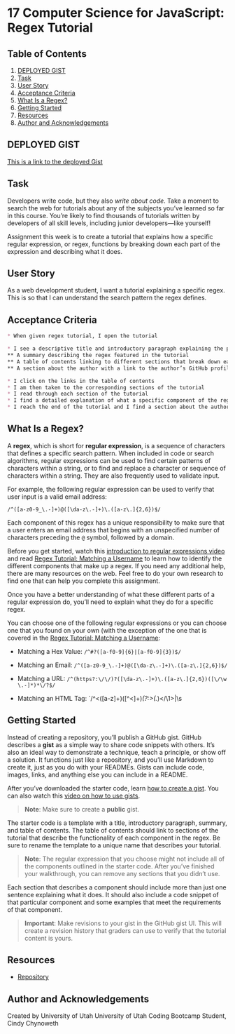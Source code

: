 # 17 Computer Science for JavaScript: Regex Tutorial

## Table of Contents

1. [DEPLOYED GIST](#deployed-gist)
2. [Task](#task)
3. [User Story](#user-story)
4. [Acceptance Criteria](#acceptance-criteria)
5. [What Is a Regex?](#what-is-a-regex?)
6. [Getting Started](#getting-started)
7. [Resources](#resources)
8. [Author and Acknowledgements](#author-and-acknowledgements)

## DEPLOYED GIST

<a href="https://gist.github.com/Cinderbeast/93b2fbd72b10b73d2b8bbe6352389184"> This is a link to the deployed Gist </a>

## Task

Developers write code, but they also *write about code*. Take a moment to search the web for tutorials about any of the subjects you’ve learned so far in this course. You’re likely to find thousands of tutorials written by developers of all skill levels, including junior developers&mdash;like yourself!

Assignment this week is to create a tutorial that explains how a specific regular expression, or regex, functions by breaking down each part of the expression and describing what it does. 

## User Story

As a web development student, I want a tutorial explaining a specific regex.  This is so that I can understand the search pattern the regex defines.

## Acceptance Criteria

```md
* When given regex tutorial, I open the tutorial

* I see a descriptive title and introductory paragraph explaining the purpose of the tutorial:
** A summary describing the regex featured in the tutorial
** A table of contents linking to different sections that break down each component of the regex and explain what it does
** A section about the author with a link to the author’s GitHub profile

* I click on the links in the table of contents
* I am then taken to the corresponding sections of the tutorial
* I read through each section of the tutorial
* I find a detailed explanation of what a specific component of the regex does
* I reach the end of the tutorial and I find a section about the author and a link to the author’s GitHub profile
```

## What Is a Regex?

A **regex**, which is short for **regular expression**, is a sequence of characters that defines a specific search pattern. When included in code or search algorithms, regular expressions can be used to find certain patterns of characters within a string, or to find and replace a character or sequence of characters within a string. They are also frequently used to validate input. 

For example, the following regular expression can be used to verify that user input is a valid email address:

`/^([a-z0-9_\.-]+)@([\da-z\.-]+)\.([a-z\.]{2,6})$/`

Each component of this regex has a unique responsibility to make sure that a user enters an email address that begins with an unspecified number of characters preceding the `@` symbol, followed by a domain.

Before you get started, watch this [introduction to regular expressions video](https://youtu.be/7DG3kCDx53c) and read [Regex Tutorial: Matching a Username](https://coding-boot-camp.github.io/full-stack/computer-science/regex-tutorial) to learn how to identify the different components that make up a regex. If you need any additional help, there are many resources on the web. Feel free to do your own research to find one that can help you complete this assignment.

Once you have a better understanding of what these different parts of a regular expression do, you’ll need to explain what they do for a specific regex.

You can choose one of the following regular expressions or you can choose one that you found on your own (with the exception of the one that is covered in the [Regex Tutorial: Matching a Username](https://coding-boot-camp.github.io/full-stack/computer-science/regex-tutorial):

* Matching a Hex Value: `/^#?([a-f0-9]{6}|[a-f0-9]{3})$/`

* Matching an Email: `/^([a-z0-9_\.-]+)@([\da-z\.-]+)\.([a-z\.]{2,6})$/`

* Matching a URL: `/^(https?:\/\/)?([\da-z\.-]+)\.([a-z\.]{2,6})([\/\w \.-]*)*\/?$/`

* Matching an HTML Tag: `/^<([a-z]+)([^<]+)*(?:>(.*)<\/\1>|\s


## Getting Started

Instead of creating a repository, you’ll publish a GitHub gist. GitHub describes a **gist** as a simple way to share code snippets with others. It’s also an ideal way to demonstrate a technique, teach a principle, or show off a solution. It functions just like a repository, and you’ll use Markdown to create it, just as you do with your READMEs. Gists can include code, images, links, and anything else you can include in a README.

After you’ve downloaded the starter code, learn [how to create a gist](https://help.github.com/en/github/writing-on-github/creating-gists). You can also watch this [video on how to use gists](https://www.youtube.com/watch?v=wc2NlcWjQHw).

> **Note**: Make sure to create a **public** gist.

The starter code is a template with a title, introductory paragraph, summary, and table of contents. The table of contents should link to sections of the tutorial that describe the functionality of each component in the regex. Be sure to rename the template to a unique name that describes your tutorial.

> **Note**: The regular expression that you choose might not include all of the components outlined in the starter code. After you’ve finished your walkthrough, you can remove any sections that you didn’t use.

Each section that describes a component should include more than just one sentence explaining what it does. It should also include a code snippet of that particular component and some examples that meet the requirements of that component.

> **Important**: Make revisions to your gist in the GitHub gist UI. This will create a revision history that graders can use to verify that the tutorial content is yours.


## Resources

- [Repository](https://github.com/AngelChloe/17-Computer-Science-for-JavaScript/edit/main/README.md)


## Author and Acknowledgements

Created by University of Utah University of Utah Coding Bootcamp Student, Cindy Chynoweth
